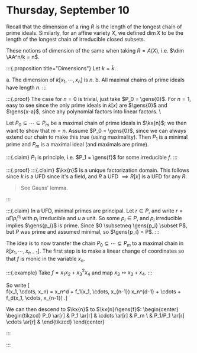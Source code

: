 # Thursday, September 10

Recall that the dimension of a ring $R$ is the length of the longest chain of prime ideals.
Similarly, for an affine variety $X$, we defined $\dim X$ to be the length of the longest chain of irreducible closed subsets.

These notions of dimension of the same when taking $R = A(X)$, i.e. $\dim \AA^n/k = n$.

:::{.proposition title="Dimensions"}
Let $k = \bar k$.

a. The dimension of $k[x_1, \cdots, x_n]$ is $n$.
b. All maximal chains of prime ideals have length $n$.
:::

:::{.proof}
The case for $n=0$ is trivial, just take $P_0 = \gens{0}$.
For $n=1$, easy to see since the only prime ideals in $k[x]$ are $\gens{0}$ and $\gens{x-a}$, since any polynomial factors into linear factors.
\

Let $P_0 \subsetneq \cdots \subsetneq P_m$ be a maximal chain of prime ideals in $\kx{n}$; we then want to show that $m=n$.
Assume $P_0 = \gens{0}$, since we can always extend our chain to make this true (using maximality).
Then $P_1$ is a minimal prime and $P_m$ is a maximal ideal (and maximals are prime).

:::{.claim}
$P_1$ is principle, i.e. $P_1 = \gens{f}$ for some irreducible $f$.
:::

:::{.proof}
:::{.claim}
$\kx{n}$ is a unique factorization domain.
This follows since $k$ is a UFD since it's a field, and $R$ a UFD $\implies R[x]$ is a UFD for any $R$.

> See Gauss' lemma.

:::

:::{.claim}
In a UFD, minimal primes are principal.
Let $r \in P$, and write $r = u \prod p_i^{n_i}$ with $p_i$ irreducible and $u$ a unit.
So some $p_i\in P$, and $p_i$ irreducible implies $\gens{p_i}$ is prime.
Since $0 \subsetneq \gens{p_i} \subset P$, but $P$ was prime and assumed minimal, so $\gens{p_i} = P$.
:::

The idea is to now transfer the chain $P_0 \subsetneq \cdots \subsetneq P_m$ to a maximal chain in $k[x_1, \cdots, x_{n-1}]$.
The first step is to make a linear change of coordinates so that $f$ is monic in the variable $x_n$.

:::{.example}
Take $f=x_1x_2 + x_3^2 x_4$ and map $x_3 \mapsto x_3 + x_4$.
:::

So write
\[  
f(x_1, \cdots, x_n) = x_n^d + f_1(x_1, \cdots, x_{n-1}) x_n^{d-1} + \cdots + f_d(x_1, \cdots, x_{n-1})
.\]

We can then descend to $\kx{n}$ to $\kx{n}/\gens{f}$:
\begin{center}
\begin{tikzcd}
P_0 \ar[r] & P_1 \ar[r] & \cdots \ar[r] & P_m \\
 & P_1/P_1 \ar[r] \cdots \ar[r] & 
\end{tikzcd}
\end{center}


:::


:::


